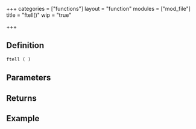 +++
categories = ["functions"]
layout = "function"
modules = ["mod_file"]
title = "ftell()"
wip = "true"

+++

## Definition

    ftell ( )

## Parameters

## Returns

## Example

```
```

